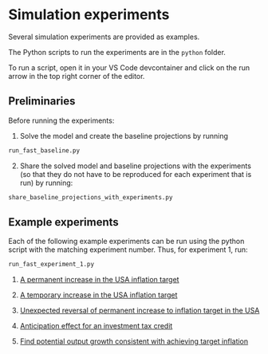 # Simulation experiments

Several simulation experiments are provided as examples.

The Python scripts to run the experiments are in the `python` folder.

To run a script, open it in your VS Code devcontainer and click on the run arrow in the top right corner of the editor.

## Preliminaries

Before running the experiments:

1. Solve the model and create the baseline projections by running 

```bash
run_fast_baseline.py
```

2. Share the solved model and baseline projections with the experiments (so that they do not have to be reproduced for each experiment that is run) by running:

```bash
share_baseline_projections_with_experiments.py
```

## Example experiments

Each of the following example experiments can be run using the python script with the matching experiment number. Thus, for experiment 1, run:

```bash
run_fast_experiment_1.py
```

1. [A permanent increase in the USA inflation target](experiment_1/README.md)

2. [A temporary increase in the USA inflation target](experiment_2/README.md)

3. [Unexpected reversal of permanent increase to inflation target in the USA](experiment_3/README.md)

4. [Anticipation effect for an investment tax credit](experiment_4/README.md)

5. [Find potential output growth consistent with achieving target inflation](experiment_5/README.md)
